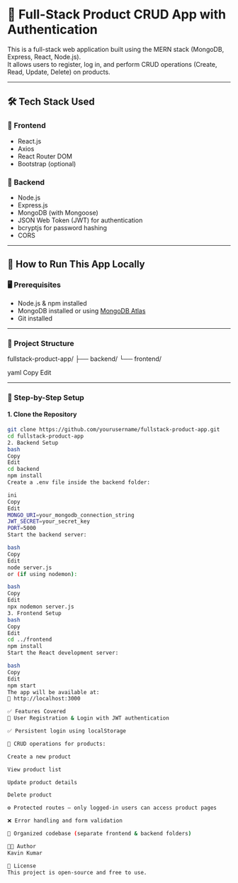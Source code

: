 # 🛒 Full-Stack Product CRUD App with Authentication

This is a full-stack web application built using the MERN stack (MongoDB, Express, React, Node.js).  
It allows users to register, log in, and perform CRUD operations (Create, Read, Update, Delete) on products.

---

## 🛠 Tech Stack Used

### 🔹 Frontend
- React.js
- Axios
- React Router DOM
- Bootstrap (optional)

### 🔹 Backend
- Node.js
- Express.js
- MongoDB (with Mongoose)
- JSON Web Token (JWT) for authentication
- bcryptjs for password hashing
- CORS

---

## 🚀 How to Run This App Locally

### 🖥 Prerequisites
- Node.js & npm installed
- MongoDB installed or using [MongoDB Atlas](https://www.mongodb.com/cloud/atlas)
- Git installed

---

### 📁 Project Structure
fullstack-product-app/
├── backend/
└── frontend/

yaml
Copy
Edit

---

### 🔧 Step-by-Step Setup

#### 1. **Clone the Repository**

```bash
git clone https://github.com/yourusername/fullstack-product-app.git
cd fullstack-product-app
2. Backend Setup
bash
Copy
Edit
cd backend
npm install
Create a .env file inside the backend folder:

ini
Copy
Edit
MONGO_URI=your_mongodb_connection_string
JWT_SECRET=your_secret_key
PORT=5000
Start the backend server:

bash
Copy
Edit
node server.js
or (if using nodemon):

bash
Copy
Edit
npx nodemon server.js
3. Frontend Setup
bash
Copy
Edit
cd ../frontend
npm install
Start the React development server:

bash
Copy
Edit
npm start
The app will be available at:
🔗 http://localhost:3000

✅ Features Covered
🔐 User Registration & Login with JWT authentication

✅ Persistent login using localStorage

🔄 CRUD operations for products:

Create a new product

View product list

Update product details

Delete product

⚙️ Protected routes — only logged-in users can access product pages

❌ Error handling and form validation

🧠 Organized codebase (separate frontend & backend folders)

🧑‍💻 Author
Kavin Kumar

📄 License
This project is open-source and free to use.
